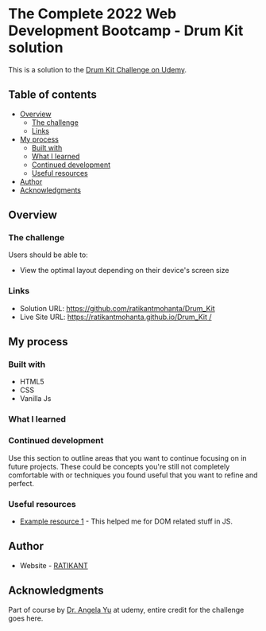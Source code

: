 # The Complete 2022 Web Development Bootcamp - Drum Kit solution

This is a solution to the [Drum Kit Challenge on Udemy](https://www.udemy.com/course/the-complete-web-development-bootcamp). 
## Table of contents

- [Overview](#overview)
  - [The challenge](#the-challenge)
  - [Links](#links)
- [My process](#my-process)
  - [Built with](#built-with)
  - [What I learned](#what-i-learned)
  - [Continued development](#continued-development)
  - [Useful resources](#useful-resources)
- [Author](#author)
- [Acknowledgments](#acknowledgments)


## Overview

### The challenge

Users should be able to:

- View the optimal layout depending on their device's screen size


### Links

- Solution URL: [https://github.com/ratikantmohanta/Drum_Kit ](https://github.com/ratikantmohanta/Drum_Kit )
- Live Site URL: [https://ratikantmohanta.github.io/Drum_Kit /](https://ratikantmohanta.github.io/Dice_Challenge/)

## My process

### Built with

- HTML5 
- CSS
- Vanilla Js

### What I learned


### Continued development

Use this section to outline areas that you want to continue focusing on in future projects. These could be concepts you're still not completely comfortable with or techniques you found useful that you want to refine and perfect.


### Useful resources

- [Example resource 1](https://www.w3schools.com/js/js_htmldom.asp) - This helped me for DOM related stuff in JS.

## Author

- Website - [RATIKANT](<EDit_in _Future>)

## Acknowledgments

Part of course by [Dr. Angela Yu](https://www.udemy.com/user/4b4368a3-b5c8-4529-aa65-2056ec31f37e/) at udemy, entire credit for the challenge goes here. 
